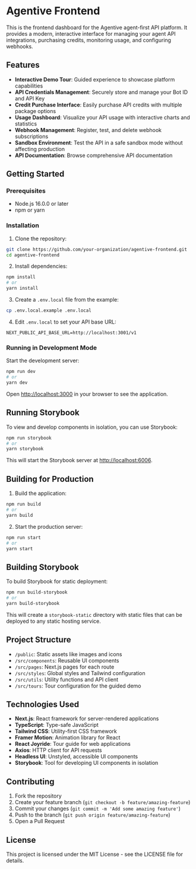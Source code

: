 # Agentive Frontend

This is the frontend dashboard for the Agentive agent-first API platform. It provides a modern, interactive interface for managing your agent API integrations, purchasing credits, monitoring usage, and configuring webhooks.

## Features

- **Interactive Demo Tour**: Guided experience to showcase platform capabilities
- **API Credentials Management**: Securely store and manage your Bot ID and API Key
- **Credit Purchase Interface**: Easily purchase API credits with multiple package options
- **Usage Dashboard**: Visualize your API usage with interactive charts and statistics
- **Webhook Management**: Register, test, and delete webhook subscriptions
- **Sandbox Environment**: Test the API in a safe sandbox mode without affecting production
- **API Documentation**: Browse comprehensive API documentation

## Getting Started

### Prerequisites

- Node.js 16.0.0 or later
- npm or yarn

### Installation

1. Clone the repository:
```bash
git clone https://github.com/your-organization/agentive-frontend.git
cd agentive-frontend
```

2. Install dependencies:
```bash
npm install
# or
yarn install
```

3. Create a `.env.local` file from the example:
```bash
cp .env.local.example .env.local
```

4. Edit `.env.local` to set your API base URL:
```
NEXT_PUBLIC_API_BASE_URL=http://localhost:3001/v1
```

### Running in Development Mode

Start the development server:

```bash
npm run dev
# or
yarn dev
```

Open [http://localhost:3000](http://localhost:3000) in your browser to see the application.

## Running Storybook

To view and develop components in isolation, you can use Storybook:

```bash
npm run storybook
# or
yarn storybook
```

This will start the Storybook server at [http://localhost:6006](http://localhost:6006).

## Building for Production

1. Build the application:
```bash
npm run build
# or
yarn build
```

2. Start the production server:
```bash
npm run start
# or
yarn start
```

## Building Storybook

To build Storybook for static deployment:

```bash
npm run build-storybook
# or
yarn build-storybook
```

This will create a `storybook-static` directory with static files that can be deployed to any static hosting service.

## Project Structure

- `/public`: Static assets like images and icons
- `/src/components`: Reusable UI components
- `/src/pages`: Next.js pages for each route
- `/src/styles`: Global styles and Tailwind configuration
- `/src/utils`: Utility functions and API client
- `/src/tours`: Tour configuration for the guided demo

## Technologies Used

- **Next.js**: React framework for server-rendered applications
- **TypeScript**: Type-safe JavaScript
- **Tailwind CSS**: Utility-first CSS framework
- **Framer Motion**: Animation library for React
- **React Joyride**: Tour guide for web applications
- **Axios**: HTTP client for API requests
- **Headless UI**: Unstyled, accessible UI components
- **Storybook**: Tool for developing UI components in isolation

## Contributing

1. Fork the repository
2. Create your feature branch (`git checkout -b feature/amazing-feature`)
3. Commit your changes (`git commit -m 'Add some amazing feature'`)
4. Push to the branch (`git push origin feature/amazing-feature`)
5. Open a Pull Request

## License

This project is licensed under the MIT License - see the LICENSE file for details.
